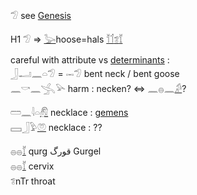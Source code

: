 𓅿 see [Genesis](Genesis)  

H1 𓅿  => [𓅬](𓅬)hoose=hals [𓄉](𓄉)[𓄊](𓄊)[𓆂](𓆂)[𓄈](𓄈)  

careful with attribute vs [determinants](Determinants) :  
𓃀𓂝𓈖𓏏𓅿 = 𓋭𓅿  bent neck / bent goose  
𓈖𓎡𓈖𓂿𓅪 harm : necken?  ⇔ 𓈖𓐍𓈖[𓀔](𓀔)?  

𓏠𓈖𓇋𓏏[𓋧](𓋧) necklace : [gemens](Genesis)  
𓈙𓃀𓅱[𓋝](𓋝) necklace : ??  

𓐍𓐍[𓄈](𓄈) qurg قورگ Gurgel  
𓐍𓐍[𓄈](𓄈) cervix  
𓆂nTr throat  

